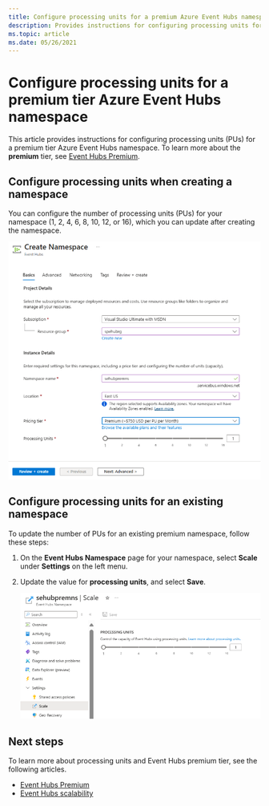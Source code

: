 ```yaml
---
title: Configure processing units for a premium Azure Event Hubs namespace
description: Provides instructions for configuring processing units for a premium tier Event Hubs namespace. 
ms.topic: article
ms.date: 05/26/2021
---
```


# Configure processing units for a premium tier Azure Event Hubs namespace
This article provides instructions for configuring processing units (PUs) for a premium tier Azure Event Hubs namespace. To learn more about the **premium** tier, see [Event Hubs Premium](event-hubs-premium-overview.md).

## Configure processing units when creating a namespace
You can configure the number of processing units (PUs) for your namespace (1, 2, 4, 6, 8, 10, 12, or 16), which you can update after creating the namespace. 

![Screenshot of enabling when creating a premium namespace.](media/configure-processing-units-premium-namespace/event-hubs-auto-inflate-prem.png)



## Configure processing units for an existing namespace
To update the number of PUs for an existing premium namespace, follow these steps: 

1. On the **Event Hubs Namespace** page for your namespace, select **Scale** under **Settings** on the left menu. 
1. Update the value for **processing units**, and select **Save**. 

    
   
   ![scale-settings-prem](media/configure-processing-units-premium-namespace/scale-settings-prem.png)
   
## Next steps
To learn more about processing units and Event Hubs premium tier, see the following articles.

- [Event Hubs Premium](event-hubs-premium-overview.md)
- [Event Hubs scalability](event-hubs-scalability.md)

